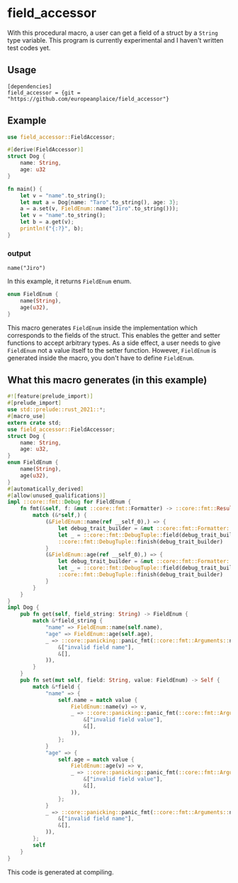 # field_accessor

With this procedural macro, a user can get a field of a struct by a `String` type variable.
This program is currently experimental and I haven't written test codes yet.

## Usage

```
[dependencies]
field_accessor = {git = "https://github.com/europeanplaice/field_accessor"}
```

## Example
```rust
use field_accessor::FieldAccessor;

#[derive(FieldAccessor)]
struct Dog {
    name: String,
    age: u32
}

fn main() {
    let v = "name".to_string();
    let mut a = Dog{name: "Taro".to_string(), age: 3};
    a = a.set(v, FieldEnum::name("Jiro".to_string()));
    let v = "name".to_string();
    let b = a.get(v);
    println!("{:?}", b);
}
```
### output
```
name("Jiro")
```

In this example, it returns `FieldEnum` enum.
```rust
enum FieldEnum {
    name(String),
    age(u32),
}
```
This macro generates `FieldEnum` inside the implementation which corresponds to the fields of the struct. This enables the getter and setter functions to accept arbitrary types. As a side effect, a user needs to give `FieldEnum` not a value itself to the setter function. However, `FieldEnum` is generated inside the macro, you don't have to define `FieldEnum`.

## What this macro generates (in this example)
```rust
#![feature(prelude_import)]
#[prelude_import]
use std::prelude::rust_2021::*;
#[macro_use]
extern crate std;
use field_accessor::FieldAccessor;
struct Dog {
    name: String,
    age: u32,
}
enum FieldEnum {
    name(String),
    age(u32),
}
#[automatically_derived]
#[allow(unused_qualifications)]
impl ::core::fmt::Debug for FieldEnum {
    fn fmt(&self, f: &mut ::core::fmt::Formatter) -> ::core::fmt::Result {
        match (&*self,) {
            (&FieldEnum::name(ref __self_0),) => {
                let debug_trait_builder = &mut ::core::fmt::Formatter::debug_tuple(f, "name");
                let _ = ::core::fmt::DebugTuple::field(debug_trait_builder, &&(*__self_0));
                ::core::fmt::DebugTuple::finish(debug_trait_builder)
            }
            (&FieldEnum::age(ref __self_0),) => {
                let debug_trait_builder = &mut ::core::fmt::Formatter::debug_tuple(f, "age");
                let _ = ::core::fmt::DebugTuple::field(debug_trait_builder, &&(*__self_0));
                ::core::fmt::DebugTuple::finish(debug_trait_builder)
            }
        }
    }
}
impl Dog {
    pub fn get(self, field_string: String) -> FieldEnum {
        match &*field_string {
            "name" => FieldEnum::name(self.name),
            "age" => FieldEnum::age(self.age),
            _ => ::core::panicking::panic_fmt(::core::fmt::Arguments::new_v1(
                &["invalid field name"],
                &[],
            )),
        }
    }
    pub fn set(mut self, field: String, value: FieldEnum) -> Self {
        match &*field {
            "name" => {
                self.name = match value {
                    FieldEnum::name(v) => v,
                    _ => ::core::panicking::panic_fmt(::core::fmt::Arguments::new_v1(
                        &["invalid field value"],
                        &[],
                    )),
                };
            }
            "age" => {
                self.age = match value {
                    FieldEnum::age(v) => v,
                    _ => ::core::panicking::panic_fmt(::core::fmt::Arguments::new_v1(
                        &["invalid field value"],
                        &[],
                    )),
                };
            }
            _ => ::core::panicking::panic_fmt(::core::fmt::Arguments::new_v1(
                &["invalid field name"],
                &[],
            )),
        };
        self
    }
}
```

This code is generated at compiling.